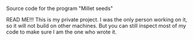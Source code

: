 Source code for the program "Millet seeds"

READ ME!!!
This is my private project. I was the only person working on it, so it will not build on other machines.
But you can still inspect most of my code to make sure I am the one who wrote it.
